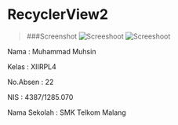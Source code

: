 # RecyclerView2

>###Screenshot
>![Screeshoot](https://github.com/MuhammadMuhsin/RecyclerView1/blob/master/recyclerview2-1.PNG)
>![Screeshoot](https://github.com/MuhammadMuhsin/RecyclerView1/blob/master/recyclerview2-2.PNG)

Nama : Muhammad Muhsin

Kelas : XIIRPL4

No.Absen : 22

NIS : 4387/1285.070

Nama Sekolah : SMK Telkom Malang
